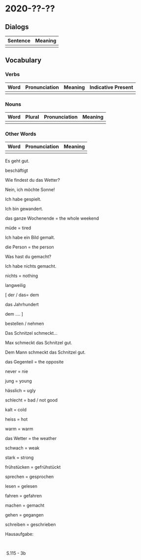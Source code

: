 # 2020-??-??

## Dialogs

| Sentence | Meaning |
| -------- | ------- |
|          |         |

## Vocabulary

### Verbs

| Word | Pronunciation | Meaning | Indicative Present |
| ---- | ------------- | ------- | ------------------ |
|      |               |         |                    |

### Nouns

| Word | Plural | Pronunciation | Meaning |
| ---- | ------ | ------------- | ------- |
|      |        |               |         |

### Other Words

| Word | Pronunciation | Meaning |
| ---- | ------------- | ------- |
|      |               |         |

Es geht gut. 



beschäftigt 



Wie findest du das Wetter? 



Nein, ich möchte Sonne!



Ich habe gespielt. 



Ich bin gewandert. 



das ganze Wochenende =  the whole weekend



müde = tired 



Ich habe ein Bild gemalt. 



die Person = the person



Was hast du gemacht? 





Ich habe nichts gemacht. 



nichts = nothing



langweilig 



[ der / das= dem 



das Jahrhundert 



dem ....  ]



bestellen / nehmen 





Das Schnitzel schmeckt... 



Max schmeckt das Schnitzel gut. 

Dem Mann schmeckt das Schnitzel gut. 



das Gegenteil = the opposite



never = nie



jung = young 

hässlich = ugly



schlecht = bad / not good



kalt = cold

heiss = hot 

warm = warm



das Wetter = the weather 



schwach = weak 

stark = strong



frühstücken = gefrühstückt

sprechen = gesprochen 

lesen = gelesen 

fahren = gefahren 

machen = gemacht 

gehen = gegangen

schreiben = geschrieben 





Hausaufgabe: 

​    

​    S.115 - 3b